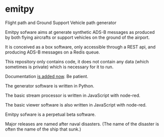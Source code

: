 # emitpy

Flight path and Ground Support Vehicle path generator


Emitpy sofware aims at generate synthetic ADS-B messages as produced by both flying aircrafts or support vehicles
on the ground of the airport.

It is conceived as a box software, only accessible through a REST api, and producing ADS-B messages on a Redis queue.

This repository only contains code, it does not contain any data (which sometimes is private) which is necessary for it to run.

Documentation [is added now](https://github.com/devleaks/emitpy/wiki). Be patient.

The generator software is written in Python.

The basic stream processor is written in JavaScript with node-red.

The basic viewer software is also written in JavaScript with node-red.

Emitpy sofware is a perpetual beta software.

Major releases are named after naval disasters.
(The name of the disaster is often the name of the ship that sunk.)